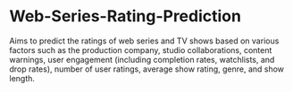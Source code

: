 # Web-Series-Rating-Prediction
Aims to predict the ratings of web series and TV shows based on various factors such as the production company, studio collaborations, content warnings, user engagement (including completion rates, watchlists, and drop rates), number of user ratings, average show rating, genre, and show length.
